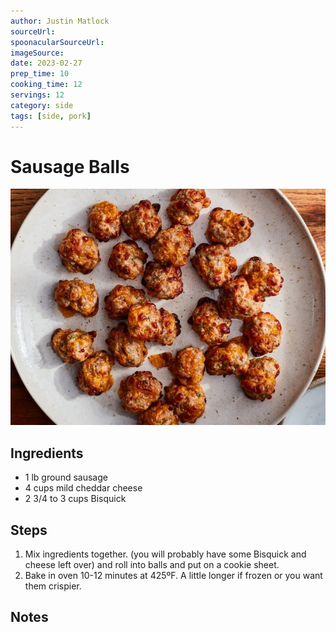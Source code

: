 ```yaml
---
author: Justin Matlock
sourceUrl: 
spoonacularSourceUrl: 
imageSource:
date: 2023-02-27
prep_time: 10
cooking_time: 12
servings: 12
category: side
tags: [side, pork]
---
```

# Sausage Balls

![Image of Sausage Balls](../img/sausage-balls.jpeg)

## Ingredients
- 1 lb ground sausage
- 4 cups mild cheddar cheese
- 2 3/4 to 3 cups Bisquick


## Steps
1. Mix ingredients together. (you will probably have some Bisquick and cheese left over) and roll into balls and put on a cookie sheet.
2. Bake in oven 10-12 minutes at 425ºF. A little longer if frozen or you want them crispier.

## Notes